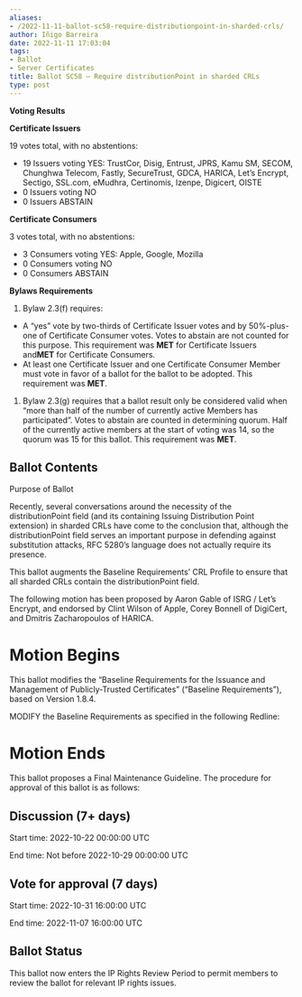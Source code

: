 ```yaml
---
aliases:
- /2022-11-11-ballot-sc58-require-distributionpoint-in-sharded-crls/
author: Iñigo Barreira
date: 2022-11-11 17:03:04
tags:
- Ballot
- Server Certificates
title: Ballot SC58 – Require distributionPoint in sharded CRLs
type: post
---
```


**Voting Results**

**Certificate Issuers**

19 votes total, with no abstentions:

- 19 Issuers voting YES: TrustCor, Disig, Entrust, JPRS, Kamu SM, SECOM, Chunghwa Telecom, Fastly, SecureTrust, GDCA, HARICA, Let’s Encrypt, Sectigo, SSL.com, eMudhra, Certinomis, Izenpe, Digicert, OISTE
- 0 Issuers voting NO
- 0 Issuers ABSTAIN

**Certificate Consumers**

3 votes total, with no abstentions:

- 3 Consumers voting YES: Apple, Google, Mozilla
- 0 Consumers voting NO
- 0 Consumers ABSTAIN

**Bylaws Requirements**

1. Bylaw 2.3(f) requires:

- A “yes” vote by two-thirds of Certificate Issuer votes and by 50%-plus-one of Certificate Consumer votes. Votes to abstain are not counted for this purpose. This requirement was **MET** for Certificate Issuers and**MET** for Certificate Consumers.
- At least one Certificate Issuer and one Certificate Consumer Member must vote in favor of a ballot for the ballot to be adopted. This requirement was **MET**.

1. Bylaw 2.3(g) requires that a ballot result only be considered valid when “more than half of the number of currently active Members has participated”. Votes to abstain are counted in determining quorum. Half of the currently active members at the start of voting was 14, so the quorum was 15 for this ballot. This requirement was **MET**.

## Ballot Contents 

Purpose of Ballot

Recently, several conversations around the necessity of the distributionPoint field (and its containing Issuing Distribution Point extension) in sharded CRLs have come to the conclusion that, although the distributionPoint field serves an important purpose in defending against substitution attacks, RFC 5280’s language does not actually require its presence.

This ballot augments the Baseline Requirements’ CRL Profile to ensure that all sharded CRLs contain the distributionPoint field.

The following motion has been proposed by Aaron Gable of ISRG / Let’s Encrypt, and endorsed by Clint Wilson of Apple, Corey Bonnell of DigiCert, and Dmitris Zacharopoulos of HARICA.

# Motion Begins 

This ballot modifies the “Baseline Requirements for the Issuance and Management of Publicly-Trusted Certificates” (“Baseline Requirements”), based on Version 1.8.4.

MODIFY the Baseline Requirements as specified in the following Redline:

# Motion Ends 

This ballot proposes a Final Maintenance Guideline. The procedure for approval of this ballot is as follows:

## Discussion (7+ days) 

Start time: 2022-10-22 00:00:00 UTC

End time: Not before 2022-10-29 00:00:00 UTC

## Vote for approval (7 days) 

Start time: 2022-10-31 16:00:00 UTC

End time: 2022-11-07 16:00:00 UTC

## Ballot Status 

This ballot now enters the IP Rights Review Period to permit members to review the ballot for relevant IP rights issues.